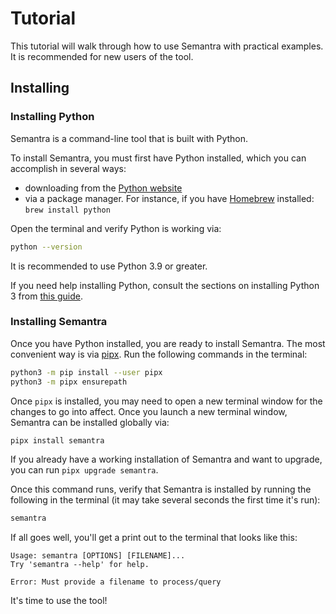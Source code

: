 # Tutorial

This tutorial will walk through how to use Semantra with practical examples. It is recommended for new users of the tool.

## Installing

### Installing Python

Semantra is a command-line tool that is built with Python.

To install Semantra, you must first have Python installed, which you can accomplish in several ways:

- downloading from the [Python website](https://www.python.org/downloads/)
- via a package manager. For instance, if you have [Homebrew](https://brew.sh/) installed: `brew install python`

Open the terminal and verify Python is working via:

```sh
python --version
```

It is recommended to use Python 3.9 or greater.

If you need help installing Python, consult the sections on installing Python 3 from [this guide](https://docs.python-guide.org/starting/installation/).

### Installing Semantra

Once you have Python installed, you are ready to install Semantra. The most convenient way is via [pipx](https://packaging.python.org/en/latest/guides/installing-stand-alone-command-line-tools/). Run the following commands in the terminal:

```sh
python3 -m pip install --user pipx
python3 -m pipx ensurepath
```

Once `pipx` is installed, you may need to open a new terminal window for the changes to go into affect. Once you launch a new terminal window, Semantra can be installed globally via:

```sh
pipx install semantra
```

If you already have a working installation of Semantra and want to upgrade, you can run `pipx upgrade semantra`.

Once this command runs, verify that Semantra is installed by running the following in the terminal (it may take several seconds the first time it's run):

```sh
semantra
```

If all goes well, you'll get a print out to the terminal that looks like this:

```
Usage: semantra [OPTIONS] [FILENAME]...
Try 'semantra --help' for help.

Error: Must provide a filename to process/query
```

It's time to use the tool!
